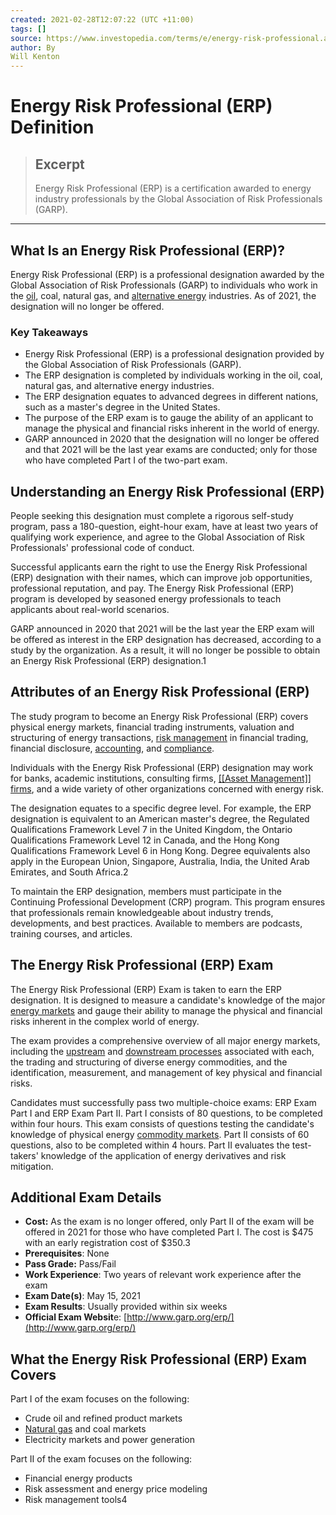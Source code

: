 ```yaml
---
created: 2021-02-28T12:07:22 (UTC +11:00)
tags: []
source: https://www.investopedia.com/terms/e/energy-risk-professional.asp
author: By
Will Kenton
---
```


# Energy Risk Professional (ERP) Definition

> ## Excerpt
> Energy Risk Professional (ERP) is a certification awarded to energy industry professionals by the Global Association of Risk Professionals (GARP).

---
## What Is an Energy Risk Professional (ERP)?

Energy Risk Professional (ERP) is a professional designation awarded by the Global Association of Risk Professionals (GARP) to individuals who work in the [oil](https://www.investopedia.com/investing/oil-gas-industry-overview/), coal, natural gas, and [alternative energy](https://www.investopedia.com/investing/top-alternative-energy-companies/) industries. As of 2021, the designation will no longer be offered.

### Key Takeaways

-   Energy Risk Professional (ERP) is a professional designation provided by the Global Association of Risk Professionals (GARP).
-   The ERP designation is completed by individuals working in the oil, coal, natural gas, and alternative energy industries.
-   The ERP designation equates to advanced degrees in different nations, such as a master's degree in the United States.
-   The purpose of the ERP exam is to gauge the ability of an applicant to manage the physical and financial risks inherent in the world of energy.
-   GARP announced in 2020 that the designation will no longer be offered and that 2021 will be the last year exams are conducted; only for those who have completed Part I of the two-part exam.

## Understanding an Energy Risk Professional (ERP)

People seeking this designation must complete a rigorous self-study program, pass a 180-question, eight-hour exam, have at least two years of qualifying work experience, and agree to the Global Association of Risk Professionals' professional code of conduct.

Successful applicants earn the right to use the Energy Risk Professional (ERP) designation with their names, which can improve job opportunities, professional reputation, and pay. The Energy Risk Professional (ERP) program is developed by seasoned energy professionals to teach applicants about real-world scenarios.

GARP announced in 2020 that 2021 will be the last year the ERP exam will be offered as interest in the ERP designation has decreased, according to a study by the organization. As a result, it will no longer be possible to obtain an Energy Risk Professional (ERP) designation.1

## Attributes of an Energy Risk Professional (ERP)

The study program to become an Energy Risk Professional (ERP) covers physical energy markets, financial trading instruments, valuation and structuring of energy transactions, [risk management](https://www.investopedia.com/terms/r/riskmanagement.asp) in financial trading, financial disclosure, [accounting](https://www.investopedia.com/terms/a/accounting.asp), and [compliance](https://www.investopedia.com/terms/c/compliancedepartment.asp).

Individuals with the Energy Risk Professional (ERP) designation may work for banks, academic institutions, consulting firms, [[[Asset Management]] firms](https://www.investopedia.com/terms/a/asset_management_company.asp), and a wide variety of other organizations concerned with energy risk.

The designation equates to a specific degree level. For example, the ERP designation is equivalent to an American master's degree, the Regulated Qualifications Framework Level 7 in the United Kingdom, the Ontario Qualifications Framework Level 12 in Canada, and the Hong Kong Qualifications Framework Level 6 in Hong Kong. Degree equivalents also apply in the European Union, Singapore, Australia, India, the United Arab Emirates, and South Africa.2

To maintain the ERP designation, members must participate in the Continuing Professional Development (CRP) program. This program ensures that professionals remain knowledgeable about industry trends, developments, and best practices. Available to members are podcasts, training courses, and articles.

## The Energy Risk Professional (ERP) Exam

The Energy Risk Professional (ERP) Exam is taken to earn the ERP designation. It is designed to measure a candidate's knowledge of the major [energy markets](https://www.investopedia.com/terms/e/energy_sector.asp) and gauge their ability to manage the physical and financial risks inherent in the complex world of energy.

The exam provides a comprehensive overview of all major energy markets, including the [upstream](https://www.investopedia.com/terms/u/upstream.asp) and [downstream processes](https://www.investopedia.com/terms/d/downstream.asp) associated with each, the trading and structuring of diverse energy commodities, and the identification, measurement, and management of key physical and financial risks.

Candidates must successfully pass two multiple-choice exams: ERP Exam Part I and ERP Exam Part II. Part I consists of 80 questions, to be completed within four hours. This exam consists of questions testing the candidate's knowledge of physical energy [commodity markets](https://www.investopedia.com/terms/c/commodity-market.asp). Part II consists of 60 questions, also to be completed within 4 hours. Part II evaluates the test-takers' knowledge of the application of energy derivatives and risk mitigation.

## Additional Exam Details

-   **Cost:** As the exam is no longer offered, only Part II of the exam will be offered in 2021 for those who have completed Part I. The cost is $475 with an early registration cost of $350.3
-   **Prerequisites**: None
-   **Pass Grade:** Pass/Fail
-   **Work Experience**: Two years of relevant work experience after the exam
-   **Exam Date(s)**: May 15, 2021
-   **Exam Results**: Usually provided within six weeks
-   **Official Exam Websit**e: [http://www.garp.org/erp/](http://www.garp.org/erp/)

## What the Energy Risk Professional (ERP) Exam Covers

Part I of the exam focuses on the following:

-   Crude oil and refined product markets
-   [Natural gas](https://www.investopedia.com/articles/fundamental-analysis/12/natural-gas-primer.asp) and coal markets
-   Electricity markets and power generation

Part II of the exam focuses on the following:

-   Financial energy products
-   Risk assessment and energy price modeling
-   Risk management tools4
